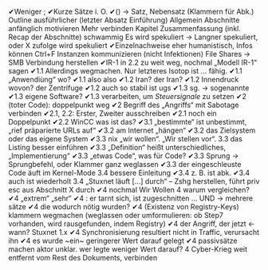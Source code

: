 ✔Weniger ;
✔Kurze Sätze i. O.
✔() -> Satz, Nebensatz (Klammern für Abk.)
Outline ausführlicher (letzter Absatz Einführung)
Allgemein Abschnitte anfänglich motivieren
Mehr verbinden
Kapitel Zusammenfassung (inkl. Recap der Abschnitte)
schwammig
Es wird spekuliert -> Langner spekuliert, oder X zufolge wird spekuliert
✔Einzelnachweise eher humanistisch, Infos können Ctrl+F
Instanzen kommunizieren (nicht Infektionen)
File Shares -> SMB Verbindung herstellen
✔IR-1 in 2.2 zu weit weg, nochmal „Modell IR-1“ sagen
✔1.1 Allerdings wegmachen. Nur letzteres Isotop ist … fähig.
✔1.1 „Anwendiùng“ wo?
✔1.1 also also
✔1.2 Iran? der Iran?
✔1.2 Innendruck wovon? der Zentrifuge
✔1.2 auch so stabil ist ugs
✔1.3 sg. -> sogenannte
✔1.3 eigene Software?
✔1.3 verarbeiten, um _Steuersignale_ zu setzen
✔2 (toter Code): doppelpunkt weg
✔2 Begriff des „Angriffs“ mit Sabotage verbinden
✔2.1, 2.2: Erster, Zweiter ausschreiben
✔2.1 noch ein Doppelpunkt
✔2.2 WinCC was ist das?
✔3.1 „bestimmte“ ist unbestimmt, „rief präparierte URLs auf“
✔3.2 am Internet „hängen“
✔3.2 das Zielsystem oder das eigene System
✔3.3 nix „wir wollen“. „Wir stellen vor“.
3.3 das Listing besser einführen
✔3.3 „Definition“ heißt unterschiedliches, „Implementierung“
✔3.3 „etwas Code“, was für Code?
✔3.3 Sprung -> Sprungbefehl, oder Klammer ganz weglassen
✔3.3 der eingeschleuste Code äuft im Kernel-Mode
3.4 bessere Einleitung
✔3.4 z. B. ist abk.
✔3.4 auch ist wiederholt
3.4 „Stuxnet läuft […] durch“ – Zshg herstellen, führt priv esc aus Abschnitt X durch
✔4 nochmal Wir Wollen
4 warum vergleichen?
✔4 „extrem“ „sehr“
✔4 : er tarnt sich, ist zugeschnitten ... UND -> mehrere sätze
✔4 die wodurch nötig wurden?
✔4 (Existenz von Registry-Keys) klammern wegmachen (weglassen oder umformulieren: ob Step7 vorhanden, wird rausgefunden, indem Registry)
✔4 der Angriff, der jetzt <- wann? Stuxnet 1.x
✔4 Synchronisierung resultiert nicht in Traffic, verursacht ihn
✔4 es wurde ~ein~ geringerer Wert darauf gelegt
✔4 passivsätze machen aktor unklar. wer legte weniger Wert darauf?
4 Cyber-Krieg weit entfernt vom Rest des Dokuments, verbinden
